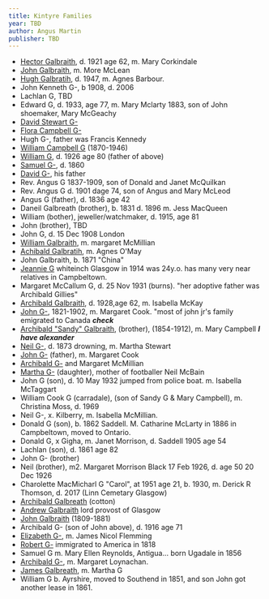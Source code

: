 ```yaml
---
title: Kintyre Families
year: TBD
author: Angus Martin
publisher: TBD
---
```


* [Hector Galbraith](/people/galbraith-hector-1859-mccorkindale.md), d. 1921 age 62, m. Mary Corkindale
* [John Galbraith](/people/galbreath-john-1760.md), m. More McLean
* [Hugh Galbratih](/people/galbraith-hugh-1892-barbour.md), d. 1947, m. Agnes Barbour.
* John Kenneth G-, b 1908, d. 2006
* Lachlan G,   TBD
* Edward G, d. 1933, age 77, m. Mary Mclarty 1883, son of John shoemaker, Mary McGeachy
* [David Stewart G-](/people/galbraith-david-stewart-1782.md)
* [Flora Campbell G-](/people/galbraith-flora-1821.md) 
* Hugh G-, father was Francis Kennedy
* [William Campbell G]() (1870-1946)
* [William G](/people/galbraith-william-1846-campbell.md), d. 1926 age 80 (father of above)
* [Samuel G-](/people/galbraith-samuel-1827.md), d. 1860
* [David G-](/people/galbreath-david-1797.md), his father
* Rev. Angus G 1837-1909, son of Donald and Janet McQuilkan
* Rev. Angus G d. 1901 dage 74, son of Angus and Mary McLeod
* Angus G (father), d. 1836 age 42
* Daneil Galbreath (brother), b. 1831 d. 1896 m. Jess MacQueen
* William (bother), jeweller/watchmaker, d. 1915, age 81
* John (brother), TBD
* John G, d. 15 Dec 1908 London
* [William Galbraith](/people/galbraith-william-1870.md), m. margaret McMillian
* [Achibald Galbratih](/people/galbreath-archibald-1842.md), m. Agnes O'May
* John Galbraith, b. 1871 "China"
* [Jeannie G](/people/galbraith-jane-1890.md) whiteinch Glasgow in 1914 was 24y.o.   has many very near relatives in Campbeltown.
* Margaret McCallum G, d. 25 Nov 1931 (burns).  "her adoptive father was Archibald Gillies"
* [Archibald Galbraith](/people/galbraith-archibald-1865-mckay.md), d. 1928,age 62, m. Isabella McKay
* [John G-](/people/galbreath-john-1821.md), 1821-1902, m. Margaret Cook.  "most of john jr's family emigrated to Canada  ***check***
* [Archibald "Sandy" Galbraith](/people/galbraith-alexander-1854.md), (brother), (1854-1912), m. Mary Campbell ***I have alexander***
* [Neil G-](/people/galbraith-neil-1841.md), d. 1873 drowning, m. Martha Stewart
* [John G-](/people/galbreath-john-1821.md) (father), m. Margaret Cook
* [Archibald G-](/people/galbreath-archibald-1798.md) and Margaret McMillian
* [Martha G-](/people/galbraith-martha-1867-mcbain.md) (daughter), mother of footballer Neil McBain
* John G (son), d. 10 May 1932 jumped from police boat.  m. Isabella McTaggart
* William Cook G (carradale), (son of Sandy G & Mary Campbell), m. Christina Moss, d. 1969 
* Neil G-, x. Kilberry, m. Isabella McMillian.
* Donald G (son), b. 1862 Saddell.  M. Catharine McLarty in 1886 in Campbeltown, moved to Ontario.
* Donald G, x Gigha, m. Janet Morrison, d. Saddell 1905 age 54
* Lachlan (son), d. 1861 age 82
* John G- (brother)
* Neil (brother), m2. Margaret Morrison Black 17 Feb 1926, d. age 50 20 Dec 1926
* Charolette MacMicharl G  "Carol", at 1951 age 21, b. 1930, m. Derick R Thomson, d. 2017 (Linn Cemetary Glasgow)
* [Archibald Galbreath](/people/galbraith-archibald-1807.md) (cotton)
* [Andrew Galbraith](/people/galbraith-andrew-1799.md) lord provost of Glasgow
* [John Galbraith](/people/galbraith-john-1809.md) (1809-1881)
* Archibald G- (son of John above), d. 1916 age 71
* [Elizabeth G-](/people/galbraith-elizabeth-1841.md), m. James Nicol Flemming
* [Robert G-](/people/galbreath-robert-1778.md) immigrated to America in 1818
* Samuel G m. Mary Ellen Reynolds, Antigua... born Ugadale in 1856
* [Archibald G-](/people/galbreath-archibald-1803.md), m. Margaret Loynachan.
* [James Galbreath](/people/galbreath-james-abt-1775.md), m. Martha G
* William G b. Ayrshire, moved to Southend in 1851, and son John got another lease in 1861.
